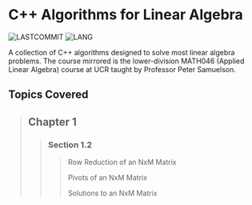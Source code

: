 # C++ Algorithms for Linear Algebra

![LASTCOMMIT](https://img.shields.io/github/last-commit/SiddhartaDutta/Linear-Algebra-Algorithms?style=flat-square)
![LANG](https://img.shields.io/tokei/lines/github.com/SiddhartaDutta/Linear-Algebra-Algorithms?style=flat-square)

A collection of C++ algorithms designed to solve most linear algebra problems. The course mirrored is the lower-division MATH046 (Applied Linear Algebra) course at UCR taught by Professor Peter Samuelson.

## **Topics Covered**
> ## Chapter 1
>
>> ### Section 1.2
>>> Row Reduction of an NxM Matrix
>>>
>>> Pivots of an NxM Matrix
>>>
>>> Solutions to an NxM Matrix